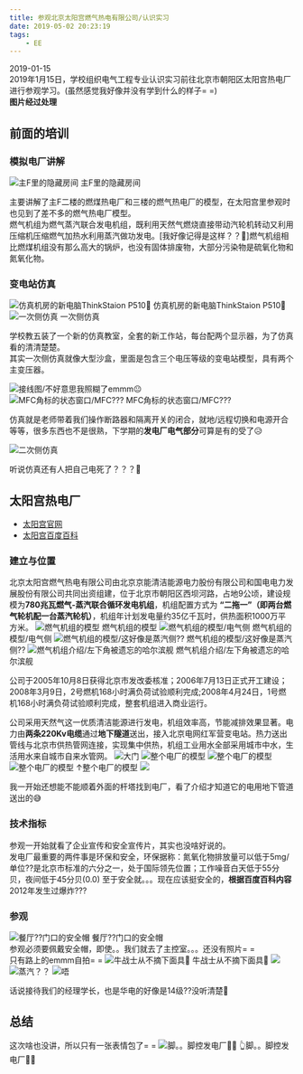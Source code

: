 ```yaml
---
title: 参观北京太阳宫燃气热电有限公司/认识实习
date: 2019-05-02 20:23:19
tags:
    - EE
---
```

2019-01-15  
2019年1月15日，学校组织电气工程专业认识实习前往北京市朝阳区太阳宫热电厂进行参观学习。(虽然感觉我好像并没有学到什么的样子= =)  
**图片经过处理**
<!-- more -->

## 前面的培训
### 模拟电厂讲解
![主F里的隐藏房间](EE-001-TAIYANGGONG/20190109_100156.jpg)
主F里的隐藏房间  

主要讲解了主F二楼的燃煤热电厂和三楼的燃气热电厂的模型，在太阳宫里参观时也见到了差不多的燃气热电厂模型。  
燃气机组为燃气蒸汽联合发电机组，既利用天然气燃烧直接带动汽轮机转动又利用压缩机压缩燃气加热水利用蒸汽做功发电。[我好像记得是这样？？🤔]燃气机组相比燃煤机组没有那么高大的锅炉，也没有固体排废物，大部分污染物是硫氧化物和氮氧化物。  

### 变电站仿真
![仿真机房的新电脑ThinkStaion P510🤔](EE-001-TAIYANGGONG/20190114_170050.jpg)
仿真机房的新电脑ThinkStaion P510🤔
![一次侧仿真](EE-001-TAIYANGGONG/20190114_171202.jpg)
一次侧仿真  

学校教五装了一个新的仿真教室，全套的新工作站，每台配两个显示器，为了仿真看的清清楚楚。  
其实一次侧仿真就像大型沙盒，里面是包含三个电压等级的变电站模型，具有两个主变压器。

![接线图/不好意思我照糊了emmm😐](EE-001-TAIYANGGONG/20190114_182740.jpg)  
![MFC角标的状态窗口/MFC???](EE-001-TAIYANGGONG/20190114_182749.jpg)
MFC角标的状态窗口/MFC???  

仿真就是老师带着我们操作断路器和隔离开关的闭合，就地/远程切换和电源开合等等，很多东西也不是很熟，下学期的**发电厂电气部分**可算是有的受了😥

![二次侧仿真](EE-001-TAIYANGGONG/20190114_182757.jpg)  

听说仿真还有人把自己电死了？？？🤔

## 太阳宫热电厂
- [太阳宫官网](http://www.bjsunhouse.com/)
- [太阳宫百度百科](https://baike.baidu.com/item/%E5%8C%97%E4%BA%AC%E5%A4%AA%E9%98%B3%E5%AE%AB%E7%87%83%E6%B0%94%E7%83%AD%E7%94%B5%E6%9C%89%E9%99%90%E5%85%AC%E5%8F%B8/5403802?fr=aladdin)  
  
### 建立与位置
北京太阳宫燃气热电有限公司由北京京能清洁能源电力股份有限公司和国电电力发展股份有限公司共同出资组建，位于北京市朝阳区西坝河路，占地9公顷，建设规模为**780兆瓦燃气-蒸汽联合循环发电机组**，机组配置方式为 **“二拖一”（即两台燃气轮机配一台蒸汽轮机）**，机组年计划发电量约35亿千瓦时，供热面积1000万平方米。
![燃气机组的模型](EE-001-TAIYANGGONG/20190115_131311.jpg)
燃气机组的模型
![燃气机组的模型/电气侧](EE-001-TAIYANGGONG/20190115_131323.jpg)
燃气机组的模型/电气侧
![燃气机组的模型/这好像是蒸汽侧??](EE-001-TAIYANGGONG/20190115_131337.jpg)
燃气机组的模型/这好像是蒸汽侧??
![燃气机组介绍/左下角被遗忘的哈尔滨舰](EE-001-TAIYANGGONG/20190115_131349.jpg)
燃气机组介绍/左下角被遗忘的哈尔滨舰  

公司于2005年10月8日获得北京市发改委核准；2006年7月13日正式开工建设；2008年3月9日，2号燃机168小时满负荷试验顺利完成;2008年4月24日，1号燃机168小时满负荷试验顺利完成，整套机组进入商业运行。  

公司采用天然气这一优质清洁能源进行发电，机组效率高，节能减排效果显著。电力由**两条220Kv电缆**通过**地下隧道**送出，接入北京电网红军营变电站。热力送出管线与北京市供热管网连接，实现集中供热，机组工业用水全部采用城市中水，生活用水来自城市自来水管网。
![大门](EE-001-TAIYANGGONG/20190115_131020.jpg)
![整个电厂的模型](EE-001-TAIYANGGONG/20190115_131714.jpg)
![整个电厂的模型](EE-001-TAIYANGGONG/20190115_131725.jpg)
![整个电厂的模型](EE-001-TAIYANGGONG/20190115_131143.jpg)
↑整个电厂的模型
![](EE-001-TAIYANGGONG/20190115_131249.jpg)
  
我一开始还想能不能顺着外面的杆塔找到电厂，看了介绍才知道它的电用地下管道送出的😅  
  
### 技术指标
参观一开始就看了企业宣传和安全宣传片，其实也没啥好说的。  
发电厂最重要的两件事是环保和安全，环保据称：氮氧化物排放量可以低于5mg/单位??是北京市标准的六分之一，处于国际领先位置；工作噪音白天低于55分贝，夜间低于45分贝(0.0)
至于安全就。。。现在应该挺安全的，**根据百度百科内容**2012年发生过爆炸???  
  
### 参观
![餐厅??门口的安全帽](EE-001-TAIYANGGONG/20190115_131843.jpg)
餐厅??门口的安全帽  
参观必须要佩戴安全帽，即使。。我们就去了主控室。。。还没有照片= =  
只有路上的emmm自拍= =
![牛战士从不摘下面具🤔](EE-001-TAIYANGGONG/20190115_140057.jpg)
牛战士从不摘下面具🤔
![](EE-001-TAIYANGGONG/20190115_140202.jpg)
![蒸汽？？](EE-001-TAIYANGGONG/20190115_140207.jpg)
![唔](EE-001-TAIYANGGONG/20190115_140240.jpg)
  
话说接待我们的经理学长，也是华电的好像是14级??没听清楚🤔  
  
## 总结
这次啥也没讲，所以只有一张表情包了= =
![脚。。脚控发电厂👷‍♂️](EE-001-TAIYANGGONG/20190105122449.jpg)
👆脚。。脚控发电厂👷‍♂️